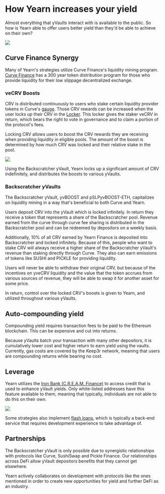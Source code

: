 # How Yearn increases your yield

Almost everything that yVaults interact with is available to the public. So how is Yearn able to offer users better yield than they'd be able to achieve on their own?

![](https://i.imgur.com/6lmhESr.png)
## Curve Finance Synergy

Many of Yearn's strategies utilize Curve Finance's liquidity mining program. [Curve Finance](https://curve.fi/) has a 300 year token distribution program for those who provide liquidity for their low slippage decentralized exchange.

### veCRV Boosts

CRV is distributed continuously to users who stake certain liquidity provider tokens in Curve's [gauge](https://resources.curve.fi/base-features/understanding-gauges). Those CRV rewards can be increased when the user locks up their CRV in the [Locker](https://dao.curve.fi/locker). This locker gives the staker veCRV in return, which bears the right to vote in governance and to claim a portion of the protocol's fees.

Locking CRV allows users to boost the CRV rewards they are receiving when providing liquidity in eligible pools. The amount of the boost is determined by how much CRV was locked and their relative stake in the pool.

![](https://i.imgur.com/QaMMdr7.png)

Using the Backscratcher yVault, Yearn locks up a significant amount of CRV indefinitely, and distributes the boosts to various yVaults.

### Backscratcher yVaults

The Backscratcher yVault, yvBOOST and pSLPyvBOOST-ETH, capitalizes on liquidity mining in a way that's beneficial to both Curve and Yearn.

Users deposit CRV into the yVault which is locked infinitely. In return they receive a token that represents a share of the Backscratcher pool. Revenue earned from the curve through curve fee sharing is distributed in the Backscratcher pool and can be redeemed by depositors on a weekly basis.

Additionally, 10% of all CRV earned by Yearn Finance is deposited into Backscratcher and locked infinitely. Because of this, people who want to stake CRV will always receive a higher share of the Backscratcher yVault's revenue than staking directly through Curve. They also can earn emissions of tokens like SUSHI and PICKLE for providing liquidity.

Users will never be able to withdraw their original CRV, but because of the incentives on yveCRV liquidity and the value that the token accrues from various sources of revenue, they will be able to swap it for another asset for some price.

In return, control over the locked CRV's boosts is given to Yearn, and utilized throughout various yVaults.

## Auto-compounding yield

Compounding yield requires transaction fees to be paid to the Ethereum blockchain. This can be expensive and cut into returns.

Because yVaults batch your transaction with many other depositors, it is cumulatively lower cost and higher return to earn yield using the vaults. Currently, gas costs are covered by the Keep3r network, meaning that users are compounding returns while bearing no cost.

## Leverage

Yearn utilizes the [Iron Bank (C.R.E.A.M. Finance)](https://docs.yearn.finance/getting-started/products/iron-bank/collateral-and-reserve-factor) to access credit that is used to enhance yVault yields. Only white-listed addresses have this feature available to them, meaning that typically, individuals are not able to do this on their own.

![](https://i.imgur.com/WJIjOKv.png)

Some strategies also implement [flash loans](https://docs.yearn.finance/resources/defi-glossary#flash-loan), which is typically a back-end service that requires development experience to take advantage of.

## Partnerships

The Backscratcher yVault is only possible due to synergistic relationships with protocols like Curve, SushiSwap and Pickle Finance. Our relationships across DeFi allow yVault depositors benefits that they cannot get elsewhere.

Yearn actively collaborates on development with protocols like the ones mentioned in order to create new opportunities for yield and further DeFi as an industry.

